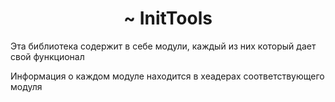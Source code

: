 <h1 align="center">~ InitTools</h1>
Эта библиотека содержит в себе модули, каждый из них который дает свой функционал

Информация о каждом модуле находится в хеадерах соответствующего модуля

